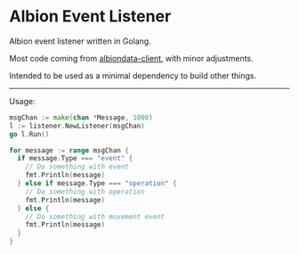 # Albion Event Listener
Albion event listener written in Golang.

Most code coming from [albiondata-client](https://github.com/ao-data/albiondata-client), with minor adjustments.

Intended to be used as a minimal dependency to build other things.

---

Usage:
```go
msgChan := make(chan *Message, 1000)
l := listener.NewListener(msgChan)
go l.Run()

for message := range msgChan {
  if message.Type === "event" {
    // Do something with event
    fmt.Println(message)
  } else if message.Type === "operation" { 
    // Do something with operation
    fmt.Println(message)
  } else { 
    // Do something with movement event 
    fmt.Println(message)
  }
}
```